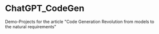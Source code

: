 # ChatGPT_CodeGen
Demo-Projects for the article "Code Generation Revolution from models to the natural requirements"
